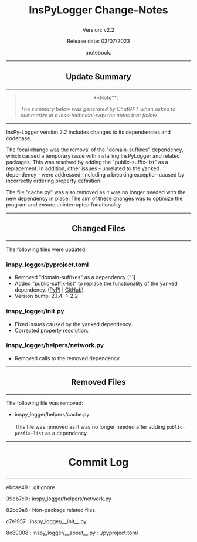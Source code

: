 
# <p align="center"> InsPyLogger Change-Notes</p>


<p align="center">Version: v2.2</p>
<p align="center">Release date: 03/07/2023</p>
<p align="center">:notebook:</p>

---

## <p align="center">Update Summary</p>

---

> <p align="center">**Note**:<br></p>
>     
>  *The summary below was generated by ChatGPT when asked to summarize in a less-technical-way the notes that follow.*
----

InsPy-Logger version 2.2 includes changes to its dependencies and codebase. 


The focal change was the removal of the "domain-suffixes" dependency, which caused a temporary issue with installing InsPyLogger and related packages. This was resolved by adding the "public-suffix-list" as a replacement. In addition, other issues - unrelated to the yanked dependency - were addressed; including a breaking exception caused by incorrectly ordering property definition. 


The file "cache.py" was also removed as it was no longer needed with the new dependency in place. The aim of these changes was to optimize the program and ensure uninterrupted functionality.

---

## <p align="center">Changed Files</p>

----

The following files were updated:

### inspy_logger/pyproject.toml

- Removed "domain-suffixes" as a dependency [^1]
- Added "public-suffix-list" to replace the functionality of the yanked dependency. ([PyPI](https://pypi.org/project/public_suffix_list) | [GitHub](https://github.com/plinss/public_suffix_list/))
- Version bump: 2.1.4 -> 2.2

### inspy_logger/__init__.py

- Fixed issues caused by the yanked dependency.
- Corrected property resolution.

### inspy_logger/helpers/network.py

- Removed calls to the removed dependency.

---

## <p align="center">Removed Files</p>

----

The following file was removed:

- inspy_logger/helpers/cache.py:<br>
    <br>
    This file was removed as it was no longer needed after adding `public-prefix-list` as a dependency.

----

# <p align="center">Commit Log</p>

----

ebcae49
:  .gitignore

39db7c0
: inspy_logger/helpers/network.py

82bc9a6
: Non-package related files.

c7e1957
: inspy_logger/\_\_init\_\_.py

8c89008
: inspy_logger/\_\_about\_\_.py
: ./pyproject.toml
